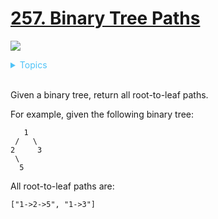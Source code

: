 # [257. Binary Tree Paths](https://leetcode.com/problems/binary-tree-paths/description/)

![](https://img.shields.io/badge/Difficulty-Easy-green.svg)

<details>
<summary style="color:#4FC3F7">Topics</summary>

* [`Tree`](https://leetcode.com/tag/tree/)
* [`Depth-first Search`](https://leetcode.com/tag/depth-first-search/)

</details>
<br />


Given a binary tree, return all root-to-leaf paths.

For example, given the following binary tree:

       1
     /   \
    2     3
     \
      5

All root-to-leaf paths are:

    ["1->2->5", "1->3"]